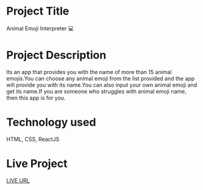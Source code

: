  # Project Title

Animal Emoji Interpreter 💻

 # Project Description

 Its an app that provides you with the name of more than 15 animal emojis.You can choose any animal emoji from the list provided and the app will provide you with its name.You can also input your own animal emoji and get its name.If you are someone who struggles with animal emoji name, then this app is for you.

 # Technology used

 HTML, CSS, ReactJS

  # Live Project

  [LIVE URL](https://animal-emoji-app.netlify.app/)
